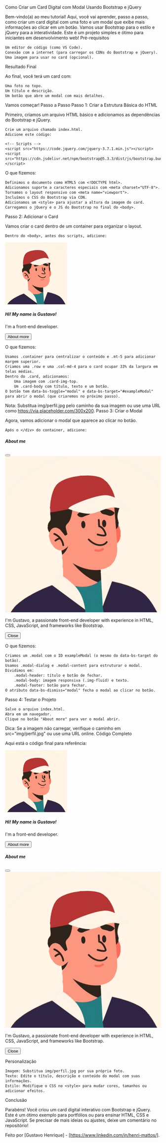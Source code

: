 Como Criar um Card Digital com Modal Usando Bootstrap e jQuery

Bem-vindo(a) ao meu tutorial! Aqui, você vai aprender, passo a passo, como criar um card digital com uma foto e um modal que exibe mais informações ao clicar em um botão. Vamos usar Bootstrap para o estilo e jQuery para a interatividade. Este é um projeto simples e ótimo para iniciantes em desenvolvimento web!
Pré-requisitos

    Um editor de código (como VS Code).
    Conexão com a internet (para carregar os CDNs do Bootstrap e jQuery).
    Uma imagem para usar no card (opcional).

Resultado Final

Ao final, você terá um card com:

    Uma foto no topo.
    Um título e descrição.
    Um botão que abre um modal com mais detalhes.

Vamos começar!
Passo a Passo
Passo 1: Criar a Estrutura Básica do HTML

Primeiro, criamos um arquivo HTML básico e adicionamos as dependências do Bootstrap e jQuery.

    Crie um arquivo chamado index.html.
    Adicione este código:

<!DOCTYPE html>
<html lang="en">
<head>
    <meta charset="UTF-8">
    <meta name="viewport" content="width=device-width, initial-scale=1.0">
    <title>Card Digital</title>
    <!-- Bootstrap CSS -->
    <link href="https://cdn.jsdelivr.net/npm/bootstrap@5.3.3/dist/css/bootstrap.min.css" rel="stylesheet">
    <!-- Nosso CSS personalizado -->
    <style>
        .card-img-top {
            height: 200px;
            object-fit: cover;
        }
    </style>
</head>
<body>
    <!-- Conteúdo será adicionado aqui -->

    <!-- Scripts -->
    <script src="https://code.jquery.com/jquery-3.7.1.min.js"></script>
    <script src="https://cdn.jsdelivr.net/npm/bootstrap@5.3.3/dist/js/bootstrap.bundle.min.js"></script>
</body>
</html>

O que fizemos:

    Definimos o documento como HTML5 com <!DOCTYPE html>.
    Adicionamos suporte a caracteres especiais com <meta charset="UTF-8">.
    Tornamos o layout responsivo com <meta name="viewport">.
    Incluímos o CSS do Bootstrap via CDN.
    Adicionamos um <style> para ajustar a altura da imagem do card.
    Carregamos o jQuery e o JS do Bootstrap no final do <body>.

Passo 2: Adicionar o Card

Vamos criar o card dentro de um container para organizar o layout.

    Dentro do <body>, antes dos scripts, adicione:

<!-- Container para centralizar o conteúdo -->
<div class="container mt-5">
    <!-- Linha do grid -->
    <div class="row">
        <!-- Coluna ocupando 4 de 12 unidades (33% da largura em telas médias) -->
        <div class="col-md-4">
            <!-- Estrutura do card -->
            <div class="card">
                <img class="card-img-top" src="img/perfil.jpg" alt="Foto de perfil">
                <div class="card-body">
                    <h5 class="card-title">Hi! My name is Gustavo!</h5>
                    <p class="card-text">I'm a front-end developer.</p>
                    <button type="button" class="btn btn-primary" data-bs-toggle="modal" data-bs-target="#exampleModal">
                        About more
                    </button>
                </div>
            </div>
        </div>
    </div>
</div>

O que fizemos:

    Usamos .container para centralizar o conteúdo e .mt-5 para adicionar margem superior.
    Criamos uma .row e uma .col-md-4 para o card ocupar 33% da largura em telas médias.
    Dentro do .card, adicionamos:
        Uma imagem com .card-img-top.
        Um .card-body com título, texto e um botão.
    O botão tem data-bs-toggle="modal" e data-bs-target="#exampleModal" para abrir o modal (que criaremos no próximo passo).

Nota: Substitua img/perfil.jpg pelo caminho da sua imagem ou use uma URL como https://via.placeholder.com/300x200.
Passo 3: Criar o Modal

Agora, vamos adicionar o modal que aparece ao clicar no botão.

    Após o </div> do container, adicione:

<!-- Modal -->
<div class="modal fade" id="exampleModal" tabindex="-1" aria-labelledby="exampleModalLabel" aria-hidden="true">
    <div class="modal-dialog">
        <div class="modal-content">
            <!-- Cabeçalho do modal -->
            <div class="modal-header">
                <h5 class="modal-title" id="exampleModalLabel">About me</h5>
                <button type="button" class="btn-close" data-bs-dismiss="modal" aria-label="Close"></button>
            </div>
            <!-- Corpo do modal -->
            <div class="modal-body">
                <img class="img-fluid mb-3" src="img/perfil.jpg" alt="Foto de perfil">
                <p>I'm Gustavo, a passionate front-end developer with experience in HTML, CSS, JavaScript, and frameworks like Bootstrap.</p>
            </div>
            <!-- Rodapé do modal -->
            <div class="modal-footer">
                <button type="button" class="btn btn-secondary" data-bs-dismiss="modal">Close</button>
            </div>
        </div>
    </div>
</div>

O que fizemos:

    Criamos um .modal com o ID exampleModal (o mesmo do data-bs-target do botão).
    Usamos .modal-dialog e .modal-content para estruturar o modal.
    Dividimos em:
        .modal-header: título e botão de fechar.
        .modal-body: imagem responsiva (.img-fluid) e texto.
        .modal-footer: botão para fechar.
    O atributo data-bs-dismiss="modal" fecha o modal ao clicar no botão.

Passo 4: Testar o Projeto

    Salve o arquivo index.html.
    Abra em um navegador.
    Clique no botão "About more" para ver o modal abrir.

Dica: Se a imagem não carregar, verifique o caminho em src="img/perfil.jpg" ou use uma URL online.
Código Completo

Aqui está o código final para referência:

<!DOCTYPE html>
<html lang="en">
<head>
    <meta charset="UTF-8">
    <meta name="viewport" content="width=device-width, initial-scale=1.0">
    <title>Card Digital</title>
    <link href="https://cdn.jsdelivr.net/npm/bootstrap@5.3.3/dist/css/bootstrap.min.css" rel="stylesheet">
    <style>
        .card-img-top {
            height: 200px;
            object-fit: cover;
        }
    </style>
</head>
<body>
    <div class="container mt-5">
        <div class="row">
            <div class="col-md-4">
                <div class="card">
                    <img class="card-img-top" src="img/perfil.jpg" alt="Foto de perfil">
                    <div class="card-body">
                        <h5 class="card-title">Hi! My name is Gustavo!</h5>
                        <p class="card-text">I'm a front-end developer.</p>
                        <button type="button" class="btn btn-primary" data-bs-toggle="modal" data-bs-target="#exampleModal">
                            About more
                        </button>
                    </div>
                </div>
            </div>
        </div>
    </div>
    <div class="modal fade" id="exampleModal" tabindex="-1" aria-labelledby="exampleModalLabel" aria-hidden="true">
        <div class="modal-dialog">
            <div class="modal-content">
                <div class="modal-header">
                    <h5 class="modal-title" id="exampleModalLabel">About me</h5>
                    <button type="button" class="btn-close" data-bs-dismiss="modal" aria-label="Close"></button>
                </div>
                <div class="modal-body">
                    <img class="img-fluid mb-3" src="img/perfil.jpg" alt="Foto de perfil">
                    <p>I'm Gustavo, a passionate front-end developer with experience in HTML, CSS, JavaScript, and frameworks like Bootstrap.</p>
                </div>
                <div class="modal-footer">
                    <button type="button" class="btn btn-secondary" data-bs-dismiss="modal">Close</button>
                </div>
            </div>
        </div>
    </div>
    <script src="https://code.jquery.com/jquery-3.7.1.min.js"></script>
    <script src="https://cdn.jsdelivr.net/npm/bootstrap@5.3.3/dist/js/bootstrap.bundle.min.js"></script>
</body>
</html>

Personalização

    Imagem: Substitua img/perfil.jpg por sua própria foto.
    Texto: Edite o título, descrição e conteúdo do modal com suas informações.
    Estilo: Modifique o CSS no <style> para mudar cores, tamanhos ou adicionar efeitos.

Conclusão

Parabéns! Você criou um card digital interativo com Bootstrap e jQuery. Este é um ótimo exemplo para portfólios ou para ensinar HTML, CSS e JavaScript. Se precisar de mais ideias ou ajustes, deixe um comentário no repositório!

Feito por [Gustavo Henrique] - [https://www.linkedin.com/in/henri-mattos/].